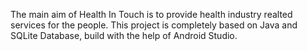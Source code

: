 The main aim of Health In Touch is to provide health industry realted services for the people. This project is completely based on Java and SQLite Database, build with the help of Android Studio.
